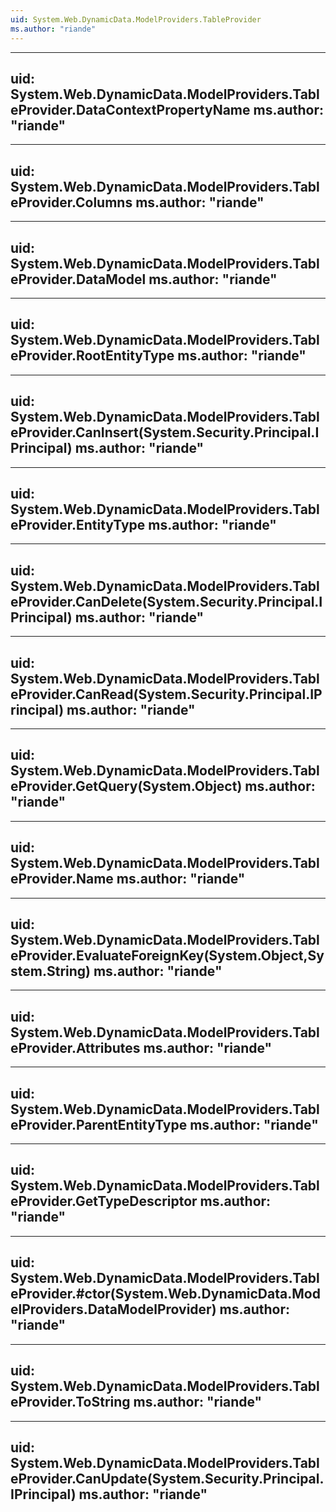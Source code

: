 ```yaml
---
uid: System.Web.DynamicData.ModelProviders.TableProvider
ms.author: "riande"
---
```


---
uid: System.Web.DynamicData.ModelProviders.TableProvider.DataContextPropertyName
ms.author: "riande"
---

---
uid: System.Web.DynamicData.ModelProviders.TableProvider.Columns
ms.author: "riande"
---

---
uid: System.Web.DynamicData.ModelProviders.TableProvider.DataModel
ms.author: "riande"
---

---
uid: System.Web.DynamicData.ModelProviders.TableProvider.RootEntityType
ms.author: "riande"
---

---
uid: System.Web.DynamicData.ModelProviders.TableProvider.CanInsert(System.Security.Principal.IPrincipal)
ms.author: "riande"
---

---
uid: System.Web.DynamicData.ModelProviders.TableProvider.EntityType
ms.author: "riande"
---

---
uid: System.Web.DynamicData.ModelProviders.TableProvider.CanDelete(System.Security.Principal.IPrincipal)
ms.author: "riande"
---

---
uid: System.Web.DynamicData.ModelProviders.TableProvider.CanRead(System.Security.Principal.IPrincipal)
ms.author: "riande"
---

---
uid: System.Web.DynamicData.ModelProviders.TableProvider.GetQuery(System.Object)
ms.author: "riande"
---

---
uid: System.Web.DynamicData.ModelProviders.TableProvider.Name
ms.author: "riande"
---

---
uid: System.Web.DynamicData.ModelProviders.TableProvider.EvaluateForeignKey(System.Object,System.String)
ms.author: "riande"
---

---
uid: System.Web.DynamicData.ModelProviders.TableProvider.Attributes
ms.author: "riande"
---

---
uid: System.Web.DynamicData.ModelProviders.TableProvider.ParentEntityType
ms.author: "riande"
---

---
uid: System.Web.DynamicData.ModelProviders.TableProvider.GetTypeDescriptor
ms.author: "riande"
---

---
uid: System.Web.DynamicData.ModelProviders.TableProvider.#ctor(System.Web.DynamicData.ModelProviders.DataModelProvider)
ms.author: "riande"
---

---
uid: System.Web.DynamicData.ModelProviders.TableProvider.ToString
ms.author: "riande"
---

---
uid: System.Web.DynamicData.ModelProviders.TableProvider.CanUpdate(System.Security.Principal.IPrincipal)
ms.author: "riande"
---
